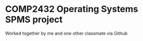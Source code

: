# COMP2432 Operating Systems SPMS project

Worked together by me and one other classmate via Github
